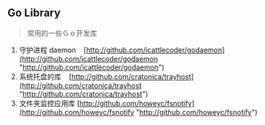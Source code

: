 ## Go Library ##

> 常用的一些Ｇｏ开发库

1. 守护进程 daemon&nbsp;&nbsp;&nbsp;&nbsp;[http://github.com/icattlecoder/godaemon](http://github.com/icattlecoder/godaemon "http://github.com/icattlecoder/godaemon")
2. 系统托盘的库&nbsp;&nbsp;&nbsp;&nbsp;[http://github.com/cratonica/trayhost](http://github.com/cratonica/trayhost "http://github.com/cratonica/trayhost")
3. 文件夹监控应用库 [http://github.com/howeyc/fsnotify](http://github.com/howeyc/fsnotify "http://github.com/howeyc/fsnotify")